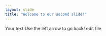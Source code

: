 ```yaml
---
layout: slide
title: "Welcome to our second slide!"
---
```

Your text
Use the left arrow to go back!
edit file
